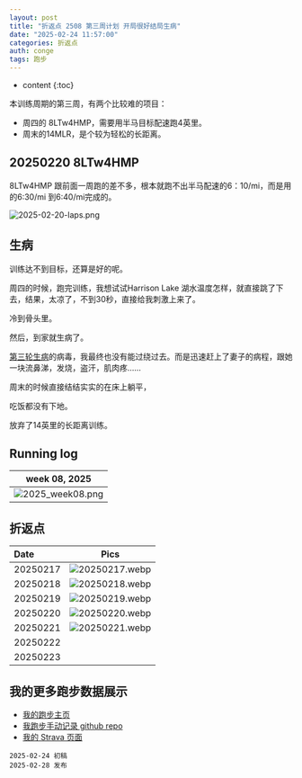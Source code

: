 ```yaml
---
layout: post
title: "折返点 2508 第三周计划 开局很好结局生病"
date: "2025-02-24 11:57:00"
categories: 折返点 
auth: conge
tags: 跑步
---
```

* content
{:toc}

本训练周期的第三周，有两个比较难的项目：

* 周四的 8LTw4HMP，需要用半马目标配速跑4英里。
* 周末的14MLR，是个较为轻松的长距离。




## 20250220 8LTw4HMP

8LTw4HMP 跟前面一周跑的差不多，根本就跑不出半马配速的6：10/mi，而是用的6:30/mi 到6:40/mi完成的。

![2025-02-20-laps.png](https://s2.loli.net/2025/03/01/fBIVWRZ3HN1yShY.png)


## 生病

训练达不到目标，还算是好的呢。

周四的时候，跑完训练，我想试试Harrison Lake 湖水温度怎样，就直接跳了下去，结果，太凉了，不到30秒，直接给我刺激上来了。

冷到骨头里。

然后，到家就生病了。

[第三轮生病](https://conge.livingwithfcs.org/2025/02/20/NewDaddy-nezha/#%E7%AC%AC%E4%B8%89%E8%BD%AE%E7%97%85)的病毒，我最终也没有能过绕过去。而是迅速赶上了妻子的病程，跟她一块流鼻涕，发烧，盗汗，肌肉疼……

周末的时候直接结结实实的在床上躺平，

吃饭都没有下地。

放弃了14英里的长距离训练。


## Running log

|                             week 08, 2025                              |
| :--------------------------------------------------------------------: |
| ![2025_week08.png](https://s2.loli.net/2025/03/01/GDeSMiCpK2dVLjr.png) |

## 折返点

| Date     |                                Pics                                |
| :------- | :-----------------------------------------------------------------: |
| 20250217 | ![20250217.webp](https://s2.loli.net/2025/03/01/6TsVwLGC849Nf2y.webp) |
| 20250218 | ![20250218.webp](https://s2.loli.net/2025/03/01/GvoFPjA6suY231b.webp) |
| 20250219 | ![20250219.webp](https://s2.loli.net/2025/03/01/NVeFBHLO1vEiu2h.webp) |
| 20250220 | ![20250220.webp](https://s2.loli.net/2025/03/01/5QO3TGUP1tDpBAf.webp) |
| 20250221 | ![20250221.webp](https://s2.loli.net/2025/03/01/7yQtqZHxJPhwD3s.webp) |
| 20250222 |  |
| 20250223 |  |

## 我的更多跑步数据展示

* [我的跑步主页](https://conge.livingwithfcs.org/running_page/)
* [我跑步手动记录 github repo](https://github.com/conge/RunningStreak)
* [我的 Strava 页面](https://www.strava.com/athletes/57680242)

```
2025-02-24 初稿
2025-02-28 发布
```
